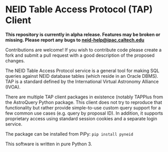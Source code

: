 NEID Table Access Protocol (TAP) Client
======================================

**This repository is currently in alpha release. Features may be broken or missing. Please report any bugs to neid-help@ipac.caltech.edu**

Contributions are welcome! If you wish to contribute code please create a fork and submit a pull request with a good description of the proposed changes.

The NEID Table Access Protocol service is a general tool for making 
SQL queries against NEID database tables (which reside in an Oracle
DBMS).  TAP is a standard defined by the International Virtual 
Astronomy Alliance (IVOA).

There are multiple TAP client packages in existence (notably TAPPlus
from the AstroQuery Python package.  This client does not try to 
reproduce that functionality but rather provide simple-to-use custom
query support for a few common use cases (e.g. query by proposal ID).
In addition, it supports proprietary access using standard session
cookies and a separate login service.

The package can be installed from PiPy: `pip install pyneid`

This software is written in pure Python 3.
